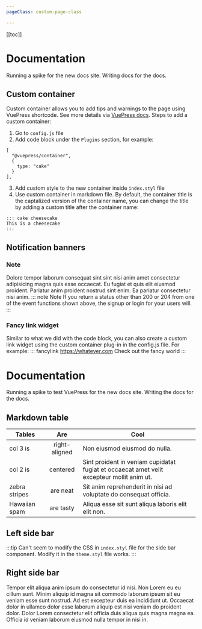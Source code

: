 ```yaml
---
pageClass: custom-page-class

---
```


[[toc]]

# Documentation
Running a spike for the new docs site. Writing docs for the docs.

## Custom container
Custom container allows you to add tips and warnings to the page using VuePress shortcode. See more details via [VuePress docs](https://v1.vuepress.vuejs.org/guide/markdown.html#custom-containers).
Steps to add a custom container:
1. Go to `config.js` file
2. Add code block under the `Plugins` section, for example:
  ```
  [
    "@vuepress/container",
    {
      type: "cake"
    }
  ],
```
3. Add custom style to the new container inside `index.styl` file
4. Use custom container in markdown file. By default, the container title is the captalized version of the container name, you can change the title by adding a custom title after the container name:
```
::: cake cheesecake
This is a cheesecake
:::
```

## Notification banners
### Note
Dolore tempor laborum consequat sint sint nisi anim amet consectetur adipisicing magna quis esse occaecat. Eu fugiat et quis elit eiusmod proident. Pariatur anim proident nostrud sint enim. Ea pariatur consectetur nisi anim.
::: note Note
If you return a status other than 200 or 204 from one of the event functions shown above, the signup or login for your users will.
:::

### Fancy link widget
Similar to what we did with the code block, you can also create a custom link widget using the custom container plug-in in the config.js file.
For example:
::: fancylink https://whatever.com
Check out the fancy world
:::

# Documentation
Running a spike to test VuePress for the new docs site. Writing the docs for the docs.

<!-- <span class="toc-title">on this page</span> -->


## Markdown table
| Tables        | Are           | Cool  |
| ------------- |:-------------:| ----- |
| col 3 is      | right-aligned | Non eiusmod eiusmod do nulla. |
| col 2 is      | centered      | Sint proident in veniam cupidatat fugiat et occaecat amet velit excepteur mollit anim ut. |
| zebra stripes | are neat      | Sit anim reprehenderit in nisi ad voluptate do consequat officia. |
| Hawaiian spam | are tasty     | Aliqua esse sit sunt aliqua laboris elit elit non. |

## Left side bar
:::tip
Can't seem to modify the CSS in `index.styl` file for the side bar component.
Modify it in the `theme.styl` file works.
:::

## Right side bar
Tempor elit aliqua anim ipsum do consectetur id nisi. Non Lorem eu eu cillum sunt. Minim aliquip id magna sit commodo laborum ipsum sit eu veniam esse sunt nostrud. Ad est excepteur duis ea incididunt ut. Occaecat dolor in ullamco dolor esse laborum aliquip est nisi veniam do proident dolor. Dolor Lorem consectetur elit officia duis aliqua quis magna magna ea. Officia id veniam laborum eiusmod nulla tempor in nisi in.

